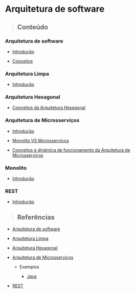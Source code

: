 # Arquitetura de software

> ## **Conteúdo**

### Arquitetura de software

* [Introdução](./introducao.md)

* [Conceitos](./conceitos.md)

### Arquitetura Limpa

* [Introdução](./clean-architecture/introducao.md)

### Arquitetura Hexagonal

* [Conceitos da Arquitetura Hexagonal](./hexagonal-architecture/conceitos.md)

### Arquitetura de Microsserviços

* [Introdução](./microservices-architecture/introducao.md)

* [Monolito VS Microsserviços](./microservices-architecture/monolito-vs-microsservico.md)

* [Conceitos e dinâmica de funcionamento da Arquitetura de Microsserviços](./microservices-architecture/conceitos.md)

### Monolito

* [Introdução](./monolith/introducao.md)

### REST

* [Introdução](./rest/introducao.md)

### 

> ## **Referências**

* [Arquitetura de software](./references.md)

* [Arquitetura Limpa](./clean-architecture/references.md)

* [Arquitetura Hexagonal](./hexagonal-architecture/references.md)

* [Arquitetura de Microsserviços](./microservices-architecture/references.md)

  * Exemplos

    * [Java](./microservices-architecture/examples/java/references.md)

* [REST](./rest/references.md)